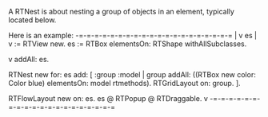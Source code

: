 A RTNest is about nesting a group of objects in an element, typically located below.

Here is an example:
-=-=-=-=-=-=-=-=-=-=-=-=-=-=-=-=-=-=-=-=
| v  es |
v := RTView new.
es := RTBox elementsOn: RTShape withAllSubclasses.

v addAll: es.

RTNest new
	for: es
	add: [ :group :model | 
		group addAll: ((RTBox new color: Color blue) elementsOn: model rtmethods).
		RTGridLayout on: group.
	].

RTFlowLayout new on: es.
es @ RTPopup @ RTDraggable.
v
-=-=-=-=-=-=-=-=-=-=-=-=-=-=-=-=-=-=-=-=